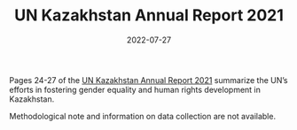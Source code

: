 ﻿---
title: "UN Kazakhstan Annual Report 2021"
linkTitle: "UN Kazakhstan Annual Report 2021"
contributor: ["Aizada Arystanbek"]
date: 2022-07-27
countries: ["Kazakhstan"]
category: ["INGO"]
tags: ["country report", "general report"]
date_start: [2021]
date_end: [2021]
data_type: ["overview", "qualitative", "quantitative", "reports"] 
language: ["English", "Russian", "Kazakh"]
description: 
  The UN’s annual country report.
---
Pages 24-27 of the [UN Kazakhstan Annual Report 2021](https://kazakhstan.un.org/en/176526-un-kazakhstan-annual-report-2021) summarize the UN’s efforts in fostering gender equality and human rights development in Kazakhstan. 

Methodological note and information on data collection are not available.
